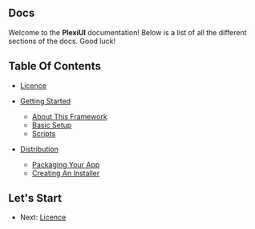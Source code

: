 ## Docs
Welcome to the **PlexiUI** documentation!
Below is a list of all the different sections of the docs. Good luck!

## Table Of Contents
 - [Licence](/licence.md)
 - [Getting Started](/gettingStarted/gettingStarted.md)
     - [About This Framework](/gettingStarted/aboutThisFramework.md)
     - [Basic Setup](/gettingStarted/basicSetup.md)
     - [Scripts](/gettingStarted/scripts.md)

 - [Distribution](/distribution/Distribution.md)
     - [Packaging Your App](/distribution/packagingYourApp.md)
     - [Creating An Installer](/distribution/creatingAnInstaller.md)

## Let's Start
 - Next: [Licence](/licence.md)